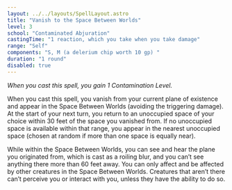 ```yaml
---
layout: ../../layouts/SpellLayout.astro
title: "Vanish to the Space Between Worlds"
level: 3
school: "Contaminated Abjuration"
castingTime: "1 reaction, which you take when you take damage"
range: "Self"
components: "S, M (a delerium chip worth 10 gp) "
duration: "1 round"
disabled: true
---
```


_When you cast this spell, you gain 1 Contamination Level._

When you cast this spell, you vanish from your current plane of existence and appear in the Space Between Worlds (avoiding the triggering damage). At the start of your next turn, you return to an unoccupied space of your choice within 30 feet of the space you vanished from. If no unoccupied space is available within that range, you appear in the nearest unoccupied space (chosen at random if more than one space is equally near).

While within the Space Between Worlds, you can see and hear the plane you originated from, which is cast as a roiling blur, and you can’t see anything there more than 60 feet away. You can only affect and be affected by other creatures in the Space Between Worlds. Creatures that aren’t there can’t perceive you or interact with you, unless they have the ability to do so.
